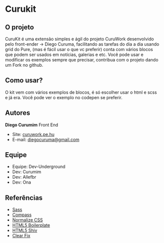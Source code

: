 # Curukit

## O projeto

CuruKit é uma extensão simples e ágil do projeto CuruWork desenvolvido pelo front-ender -> Diego Curuma, facilitando as tarefas do dia a dia usando grid do Pure, (mas é fácil usar o que vc preferir) conta com vários blocos que podem ser usados em notícias, galerias e etc. Você pode usar e modificar os exemplos sempre que precisar, contribua com o projeto dando um Fork no github.


## Como usar?

O kit  vem com vários exemplos de blocos, é só escolher usar o html e scss e já era. Você pode ver o exemplo no codepen se preferir.


## Autores

**Diego Curumim** Front End

* Site: [curuwork.pe.hu](http://www.curuwork.pe.hu)
* E-mail: diegocuruma@gmail.com

## Equipe

* Equipe: Dev-Underground
* Dev: Curumim
* Dev: Allefbr
* Dev: Ona


## Referências

* [Sass](http://sass-lang.com/)
* [Compass](http://compass-style.org/)
* [Normalize CSS](http://necolas.github.io/normalize.css/)
* [HTML5 Boilerplate](http://html5boilerplate.com/)
* [HTML5 Shiv](https://github.com/aFarkas/html5shiv)
* [Clear Fix](http://nicolasgallagher.com/micro-clearfix-hack/)

